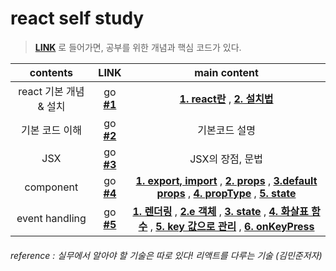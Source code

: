 # react self study


> [**LINK**](https://github.com/iammiori/react/issues) 로 들어가면, 공부를 위한 개념과 핵심 코드가 있다.


| contents              | LINK          |main content|
| :--------:            |:----------:   |:-------------:|
| react 기본 개념 & 설치 | go [**#1**](https://github.com/iammiori/react/issues/1) |[**1. react란**](https://github.com/iammiori/react/issues/1#issue-421896465) ,   [**2. 설치법**](https://github.com/iammiori/react/issues/1#issuecomment-473635602)|
| 기본 코드 이해             | go [**#2**](https://github.com/iammiori/react/issues/2)  | 기본코드 설명|
| JSX             | go [**#3**](https://github.com/iammiori/react/issues/3) | JSX의 장점, 문법 |
| component             | go [**#4**](https://github.com/iammiori/react/issues/4) |[**1. export, import**](https://github.com/iammiori/react/issues/4#issue-422680766)  ,  [**2. props**](https://github.com/iammiori/react/issues/4#issuecomment-474326226)  , [**3.default props**](https://github.com/iammiori/react/issues/4#issuecomment-474330419)  ,  [**4. propType**](https://github.com/iammiori/react/issues/4#issuecomment-474334429)  ,  [**5. state**](https://github.com/iammiori/react/issues/4#issuecomment-474342225)  |
| event handling             | go [**#5**](https://github.com/iammiori/react/issues/5) |[**1. 렌더링**](https://github.com/iammiori/react/issues/5#issuecomment-477904842)   ,  [**2.e 객체**](https://github.com/iammiori/react/issues/5#issuecomment-477907326)   ,  [**3. state**](https://github.com/iammiori/react/issues/5#issuecomment-477909766)   ,  [**4. 화살표 함수**](https://github.com/iammiori/react/issues/5#issuecomment-477915159)   ,  [**5. key 값으로 관리**](https://github.com/iammiori/react/issues/5#issuecomment-477921863)   ,  [**6. onKeyPress**](https://github.com/iammiori/react/issues/5#issuecomment-477924416)|









###### reference : 실무에서 알아야 할 기술은 따로 있다! 리액트를 다루는 기술 (김민준저자)
